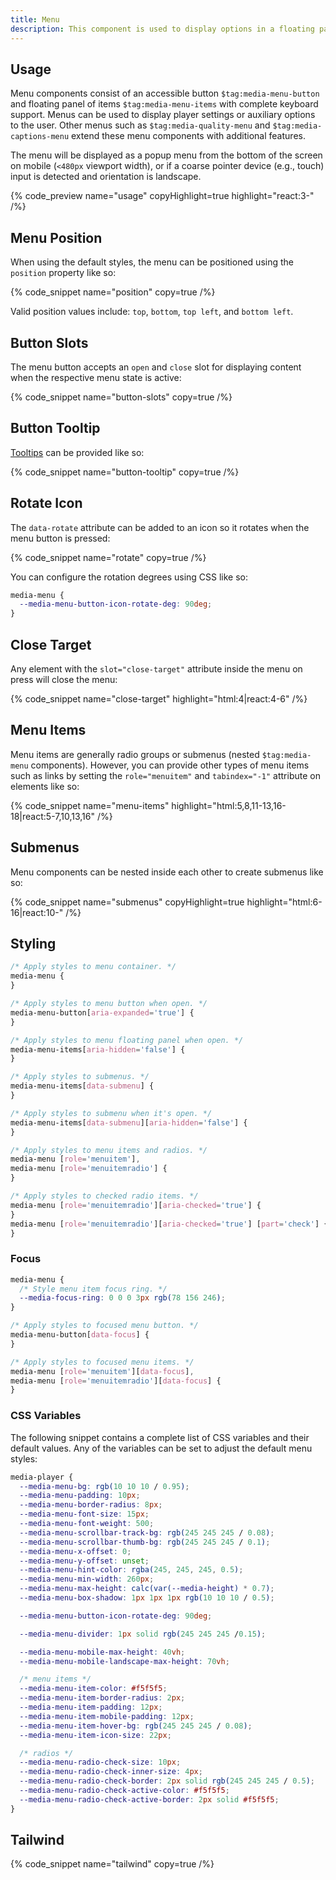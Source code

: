 ```yaml
---
title: Menu
description: This component is used to display options in a floating panel.
---
```


## Usage

Menu components consist of an accessible button `$tag:media-menu-button` and floating panel
of items `$tag:media-menu-items` with complete keyboard support. Menus can be used to
display player settings or auxiliary options to the user. Other menus such as `$tag:media-quality-menu` and `$tag:media-captions-menu` extend these menu components with additional features.

The menu will be displayed as a popup menu from the bottom of the screen on mobile (`<480px`
viewport width), or if a coarse pointer device (e.g., touch) input is detected and orientation
is landscape.

{% code_preview name="usage" copyHighlight=true highlight="react:3-" /%}

## Menu Position

When using the default styles, the menu can be positioned using the `position` property like
so:

{% code_snippet name="position" copy=true /%}

Valid position values include: `top`, `bottom`, `top left`, and `bottom left`.

## Button Slots

The menu button accepts an `open` and `close` slot for displaying content when the respective
menu state is active:

{% code_snippet name="button-slots" copy=true /%}

## Button Tooltip

[Tooltips](https://developer.mozilla.org/en-US/docs/Web/Accessibility/ARIA/Roles/tooltip_role) can
be provided like so:

{% code_snippet name="button-tooltip" copy=true /%}

## Rotate Icon

The `data-rotate` attribute can be added to an icon so it rotates when the menu button is pressed:

{% code_snippet name="rotate" copy=true  /%}

You can configure the rotation degrees using CSS like so:

```css
media-menu {
  --media-menu-button-icon-rotate-deg: 90deg;
}
```

## Close Target

Any element with the `slot="close-target"` attribute inside the menu on press will close the menu:

{% code_snippet name="close-target" highlight="html:4|react:4-6" /%}

## Menu Items

Menu items are generally radio groups or submenus (nested `$tag:media-menu` components).
However, you can provide other types of menu items such as links by setting the
`role="menuitem"` and `tabindex="-1"` attribute on elements like so:

{% code_snippet name="menu-items" highlight="html:5,8,11-13,16-18|react:5-7,10,13,16" /%}

## Submenus

Menu components can be nested inside each other to create submenus like so:

{% code_snippet name="submenus" copyHighlight=true highlight="html:6-16|react:10-" /%}

## Styling

```css {% copy=true %}
/* Apply styles to menu container. */
media-menu {
}

/* Apply styles to menu button when open. */
media-menu-button[aria-expanded='true'] {
}

/* Apply styles to menu floating panel when open. */
media-menu-items[aria-hidden='false'] {
}

/* Apply styles to submenus. */
media-menu-items[data-submenu] {
}

/* Apply styles to submenu when it's open. */
media-menu-items[data-submenu][aria-hidden='false'] {
}

/* Apply styles to menu items and radios. */
media-menu [role='menuitem'],
media-menu [role='menuitemradio'] {
}

/* Apply styles to checked radio items. */
media-menu [role='menuitemradio'][aria-checked='true'] {
}
media-menu [role='menuitemradio'][aria-checked='true'] [part='check'] {
}
```

### Focus

```css {% copy=true %}
media-menu {
  /* Style menu item focus ring. */
  --media-focus-ring: 0 0 0 3px rgb(78 156 246);
}

/* Apply styles to focused menu button. */
media-menu-button[data-focus] {
}

/* Apply styles to focused menu items. */
media-menu [role='menuitem'][data-focus],
media-menu [role='menuitemradio'][data-focus] {
}
```

### CSS Variables

The following snippet contains a complete list of CSS variables and their default values. Any of
the variables can be set to adjust the default menu styles:

```css {% copy=true %}
media-player {
  --media-menu-bg: rgb(10 10 10 / 0.95);
  --media-menu-padding: 10px;
  --media-menu-border-radius: 8px;
  --media-menu-font-size: 15px;
  --media-menu-font-weight: 500;
  --media-menu-scrollbar-track-bg: rgb(245 245 245 / 0.08);
  --media-menu-scrollbar-thumb-bg: rgb(245 245 245 / 0.1);
  --media-menu-x-offset: 0;
  --media-menu-y-offset: unset;
  --media-menu-hint-color: rgba(245, 245, 245, 0.5);
  --media-menu-min-width: 260px;
  --media-menu-max-height: calc(var(--media-height) * 0.7);
  --media-menu-box-shadow: 1px 1px 1px rgb(10 10 10 / 0.5);

  --media-menu-button-icon-rotate-deg: 90deg;

  --media-menu-divider: 1px solid rgb(245 245 245 /0.15);

  --media-menu-mobile-max-height: 40vh;
  --media-menu-mobile-landscape-max-height: 70vh;

  /* menu items */
  --media-menu-item-color: #f5f5f5;
  --media-menu-item-border-radius: 2px;
  --media-menu-item-padding: 12px;
  --media-menu-item-mobile-padding: 12px;
  --media-menu-item-hover-bg: rgb(245 245 245 / 0.08);
  --media-menu-item-icon-size: 22px;

  /* radios */
  --media-menu-radio-check-size: 10px;
  --media-menu-radio-check-inner-size: 4px;
  --media-menu-radio-check-border: 2px solid rgb(245 245 245 / 0.5);
  --media-menu-radio-check-active-color: #f5f5f5;
  --media-menu-radio-check-active-border: 2px solid #f5f5f5;
}
```

## Tailwind

{% code_snippet name="tailwind" copy=true /%}
